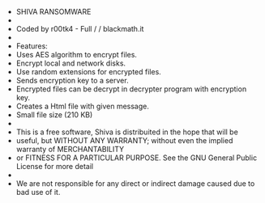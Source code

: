  * SHIVA RANSOMWARE
 * 
 * Coded by r00tk4 - Full /  / blackmath.it 
 * 
 * Features:
 * Uses AES algorithm to encrypt files.
 * Encrypt local and network disks.
 * Use random extensions for encrypted files.
 * Sends encryption key to a server.
 * Encrypted files can be decrypt in decrypter program with encryption key.
 * Creates a Html file with given message.
 * Small file size (210 KB)
 * 
 * This is a free software, Shiva is distribuited in the hope that will be
 * useful, but WITHOUT ANY WARRANTY; without even the implied warranty of MERCHANTABILITY 
 * or FITNESS FOR A PARTICULAR PURPOSE. See the GNU General Public License for more detail
 * 
 * We are not responsible for any direct or indirect damage caused due to bad use of it.
 